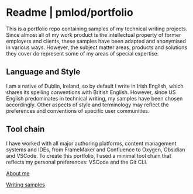 # Readme | pmlod/portfolio

This is a portfolio repo containing samples of my technical writing projects. Since almost all of my work product is the intellectual property of former employers and clients, these samples have been adapted and anonymised in various ways. However, the subject matter areas, products and solutions they cover do represent some of my areas of special expertise.

## Language and Style

I am a native of Dublin, Ireland, so by default I write in Irish English, which shares its spelling conventions with British English. However, since US English predominates in technical writing, my samples have been chosen accordingly. Other aspects of style and terminology may reflect the preferences and conventions of specific user communities.


## Tool chain

I have worked with all major authoring platforms, content management systems and IDEs, from FrameMaker and Confluence to Oxygen, Obsidian and VSCode. To create this portfolio, I used a minimal tool chain that reflects my personal preferences: VSCode and the Git CLI.

[About me](topics/About%20Me.md)

[Writing samples](topics/About%20Me.md)